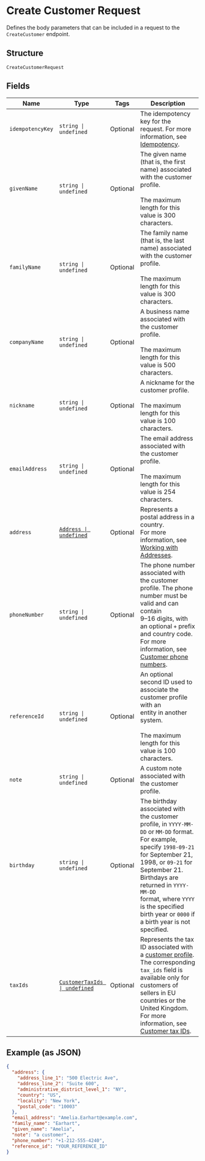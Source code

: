 
# Create Customer Request

Defines the body parameters that can be included in a request to the
`CreateCustomer` endpoint.

## Structure

`CreateCustomerRequest`

## Fields

| Name | Type | Tags | Description |
|  --- | --- | --- | --- |
| `idempotencyKey` | `string \| undefined` | Optional | The idempotency key for the request.	For more information, see<br>[Idempotency](https://developer.squareup.com/docs/build-basics/common-api-patterns/idempotency). |
| `givenName` | `string \| undefined` | Optional | The given name (that is, the first name) associated with the customer profile.<br><br>The maximum length for this value is 300 characters. |
| `familyName` | `string \| undefined` | Optional | The family name (that is, the last name) associated with the customer profile.<br><br>The maximum length for this value is 300 characters. |
| `companyName` | `string \| undefined` | Optional | A business name associated with the customer profile.<br><br>The maximum length for this value is 500 characters. |
| `nickname` | `string \| undefined` | Optional | A nickname for the customer profile.<br><br>The maximum length for this value is 100 characters. |
| `emailAddress` | `string \| undefined` | Optional | The email address associated with the customer profile.<br><br>The maximum length for this value is 254 characters. |
| `address` | [`Address \| undefined`](../../doc/models/address.md) | Optional | Represents a postal address in a country.<br>For more information, see [Working with Addresses](https://developer.squareup.com/docs/build-basics/working-with-addresses). |
| `phoneNumber` | `string \| undefined` | Optional | The phone number associated with the customer profile. The phone number must be valid and can contain<br>9–16 digits, with an optional `+` prefix and country code. For more information, see<br>[Customer phone numbers](https://developer.squareup.com/docs/customers-api/use-the-api/keep-records#phone-number). |
| `referenceId` | `string \| undefined` | Optional | An optional second ID used to associate the customer profile with an<br>entity in another system.<br><br>The maximum length for this value is 100 characters. |
| `note` | `string \| undefined` | Optional | A custom note associated with the customer profile. |
| `birthday` | `string \| undefined` | Optional | The birthday associated with the customer profile, in `YYYY-MM-DD` or `MM-DD` format. For example,<br>specify `1998-09-21` for September 21, 1998, or `09-21` for September 21. Birthdays are returned in `YYYY-MM-DD`<br>format, where `YYYY` is the specified birth year or `0000` if a birth year is not specified. |
| `taxIds` | [`CustomerTaxIds \| undefined`](../../doc/models/customer-tax-ids.md) | Optional | Represents the tax ID associated with a [customer profile](../../doc/models/customer.md). The corresponding `tax_ids` field is available only for customers of sellers in EU countries or the United Kingdom.<br>For more information, see [Customer tax IDs](https://developer.squareup.com/docs/customers-api/what-it-does#customer-tax-ids). |

## Example (as JSON)

```json
{
  "address": {
    "address_line_1": "500 Electric Ave",
    "address_line_2": "Suite 600",
    "administrative_district_level_1": "NY",
    "country": "US",
    "locality": "New York",
    "postal_code": "10003"
  },
  "email_address": "Amelia.Earhart@example.com",
  "family_name": "Earhart",
  "given_name": "Amelia",
  "note": "a customer",
  "phone_number": "+1-212-555-4240",
  "reference_id": "YOUR_REFERENCE_ID"
}
```

